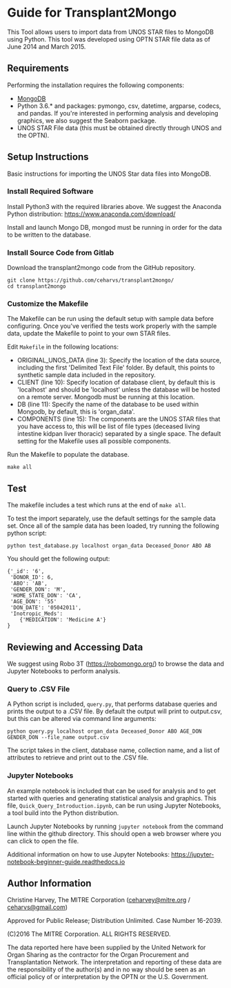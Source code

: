 # Guide for Transplant2Mongo

This Tool allows users to import data from UNOS STAR files to MongoDB using Python.  This tool was developed using OPTN STAR file data as of June 2014 and March 2015.

## Requirements
Performing the installation requires the following components:
* [MongoDB](https://docs.mongodb.com/manual/tutorial/)
* Python 3.6.\* and packages: pymongo, csv, datetime, argparse, codecs, and pandas. If you're 
interested in performing analysis and developing graphics, we also suggest the Seaborn package.  
* UNOS STAR File data (this must be obtained directly through UNOS and the OPTN).

## Setup Instructions
Basic instructions for importing the UNOS Star data files into MongoDB.

### Install Required Software
Install Python3 with the required libraries above. We suggest the Anaconda Python distribution: 
https://www.anaconda.com/download/

Install and launch Mongo DB, mongod must be running in order for the data to be written to the database.

### Install Source Code from Gitlab
Download the transplant2mongo code from the GitHub repository.

```
git clone https://github.com/ceharvs/transplant2mongo/
cd transplant2mongo
```

### Customize the Makefile
The Makefile can be run using the default setup with sample data before configuring. Once you've verified the 
tests work properly with the sample data, update the Makefile to point to your own STAR files.

Edit `Makefile` in the following locations:
* ORIGINAL_UNOS_DATA (line 3): Specify the location of the data source, including the first 'Delimited Text File' 
folder. By default, this points to synthetic sample data included in the repository.
* CLIENT (line 10): Specify location of database client, by default this is 'localhost' and should be 'localhost' 
unless the database will be hosted on a remote server. Mongodb must be running at this location.
* DB (line 11): Specify the name of the database to be used within Mongodb, by default, this is 'organ_data'.
* COMPONENTS (line 15): The components are the UNOS STAR files that you have access to, this will be list of file 
types (deceased living intestine kidpan liver thoracic) separated by a single space.  The default setting for the 
Makefile uses all possible components.

Run the Makefile to populate the database.
```
make all
```

## Test

The makefile includes a test which runs at the end of `make all`.  

To test the import separately, use the default settings for the sample data set.  Once all of the sample data 
has been loaded, try running the following python script:
```
python test_database.py localhost organ_data Deceased_Donor ABO AB
```
You should get the following output:
```
{'_id': '6', 
 'DONOR_ID': 6, 
 'ABO': 'AB', 
 'GENDER_DON': 'M', 
 'HOME_STATE_DON': 'CA', 
 'AGE_DON': '55'
 'DON_DATE': '05042011',
 'Inotropic_Meds': 
    {'MEDICATION': 'Medicine A'}
}
```

## Reviewing and Accessing Data

We suggest using Robo 3T (https://robomongo.org/) to browse the data and Jupyter Notebooks to perform analysis.  

### Query to .CSV File
A Python script is included, `query.py`, that performs database queries and prints the output to a 
.CSV file.  By default the output will print to output.csv, but this can be altered via command line arguments:
```
python query.py localhost organ_data Deceased_Donor ABO AGE_DON GENDER_DON --file_name output.csv
```

The script takes in the client, database name, collection name, and a list of attributes to retrieve and print out to
the .CSV file.  

### Jupyter Notebooks
An example notebook is included that can be used for analysis and to get started with queries and generating 
statistical analysis and graphics.  This file, `Quick_Query_Introduction.ipynb`, can be run using Jupyter Notebooks, a 
tool build into the Python distribution.  

Launch Jupyter Notebooks by running `jupyter notebook` from the command line within the github directory.  This should 
open a web browser where you can click to open the file.  

Additional information on how to use Jupyter Notebooks: https://jupyter-notebook-beginner-guide.readthedocs.io 

## Author Information

Christine Harvey, The MITRE Corporation (ceharvey@mitre.org / ceharvs@gmail.com)

Approved for Public Release; Distribution Unlimited. Case Number 16-2039.

(C)2016 The MITRE Corporation. ALL RIGHTS RESERVED.

The data reported here have been supplied by the United Network for Organ Sharing as the contractor for the Organ 
Procurement and Transplantation Network. The interpretation and reporting of these data are the responsibility of the 
author(s) and in no way should be seen as an official policy of or interpretation by the OPTN or the U.S. Government.
